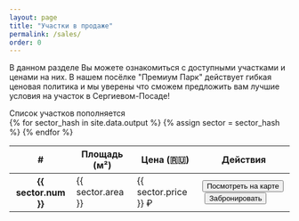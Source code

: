 ```yaml
---
layout: page
title: "Участки в продаже" 
permalink: /sales/
order: 0
---
```

<p>В данном разделе Вы можете ознакомиться с доступными участками и ценами на них. В нашем посёлке "Премиум Парк" действует гибкая ценовая политика и мы уверены что сможем предложить вам лучшие условия на участок в Сергиевом-Посаде!</p>
<div class="alert alert-warning" role="alert">
Список участков пополняется
</div>
<table class="table table-hover text-center">
  <thead>
    <tr>
      <th scope="col">#</th>
      <th scope="col">Площадь (м²)</th>
      <th scope="col">Цена (🇷🇺)</th>
      <th scope="col">Действия</th>
    </tr>
  </thead>
  <tbody>
{% for sector_hash in site.data.output %}
{% assign sector = sector_hash %}
    <tr>
      <th scope="row">{{ sector.num }}</th>
      <td>{{ sector.area }}</td>
      <td>{{ sector.price }} ₽</td>
      <td><button type="button" class="btn btn-sm btn-secondary">Посмотреть на карте</button>&nbsp;<button type="button" class="btn btn-primary btn-sm">Забронировать</button></td>
    </tr>
{% endfor %}
  </tbody>
</table>
